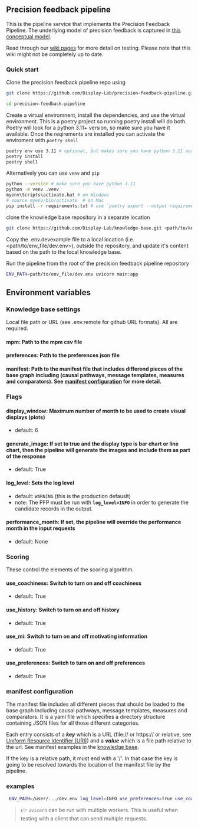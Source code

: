 ## Precision feedback pipeline

This is the pipeline service that implements the Precision Feedback Pipeline. The underlying model of precision feedback is captured in [this conceptual model](https://onlinelibrary.wiley.com/doi/full/10.1002/lrh2.10419).

Read through our [wiki pages](https://github.com/Display-Lab/precision-feedback-pipeline/wiki) for more detail on testing. Please note that this wiki might not be completely up to date.

### Quick start

Clone the precision feedback pipeline repo using

```zsh
git clone https://github.com/Display-Lab/precision-feedback-pipeline.git

cd precision-feedback-pipeline
```

Create a virtual enviromnent, install the dependencies, and use the virtual environment. This is a poetry project so running poetry install will do both. Poetry will look for a python 3.11+ version, so make sure you have it available. Once the reqirements are installed you can activate the enviroment with `poetry shell`

```zsh
poetry env use 3.11 # optional, but makes sure you have python 3.11 available
poetry install
poetry shell
```

Alternatively you can use `venv` and `pip`

```zsh
python --version # make sure you have python 3.11
python -m venv .venv
myenv\Scripts\activate.bat # on Windows 
# source myenv/bin/activate  # on Mac
pip install -r requirements.txt # use `poetry export --output requirements.txt` to generate the reqs file
```

clone the knowledge base repository in a separate location
```zsh
git clone https://github.com/Display-Lab/knowledge-base.git <path/to/knowledge_base>
```

Copy the .env.devexample file to a local location (i.e. <path/to/env_file/dev.env>), outside the repository, and update it's content based on the path to the local knowledge base.

Run the pipeline from the root of the precision feedback pipeline repository
```zsh
ENV_PATH=path/to/env_file/dev.env uvicorn main:app
```

## Environment variables

### Knowledge base settings
Local file path or URL (see .env.remote for github URL formats). All are required.

#### mpm: Path to the mpm csv file

#### preferences: Path to the preferences json file

#### manifest: Path to the manifest file that includes differend pieces of the base graph including (causal pathways, message templates, measures and comparators). See [manifest configuration](#manifest-configuration) for more detail.

### Flags

#### display_window: Maximum number of month to be used to create visual displays (plots)
- default: 6

#### generate_image: If set to true and the display type is bar chart or line chart, then the pipeline will generate the images and include them as part of the response
- default: True

#### log_level: Sets the log level
- default: `WARNING` (this is the production defauslt)
- note: The PFP must be run with **`log_level=INFO`** in order to generate the candidate records in the output. 


#### performance_month: If set, the pipeline will override the performance month in the input requests
- default: None

### Scoring
These control the elements of the scoring algorithm.

#### use_coachiness: Switch to turn on and off coachiness
- default: True

#### use_history: Switch to turn on and off history
- default: True

#### use_mi: Switch to turn on and off motivating information
- default: True

#### use_preferences: Switch to turn on and off preferences
- default: True

### manifest configuration
The manifest file includes all different pieces that should be loaded to the base graph including causal pathways, message templates, measures and comparators. It is a yaml file which specifies a directory structure containing JSON files for all those different categories. 

Each entry consists of a ***key*** which is a URL (file:// or https:// or relative, see [Uniform Resource Identifier (URI)](https://datatracker.ietf.org/doc/html/rfc3986)) and a ***value*** which is a file path relative to the url. See manifest examples in the [knowledge base](https://github.com/Display-Lab/knowledge-base).

If the key is a relative path, it must end with a '/'. In that case the key is going to be resolved towards the location of the manifest file by the pipeline.

### examples
```zsh
 ENV_PATH=/user/.../dev.env log_level=INFO use_preferences=True use_coachiness=True use_mi=True generate_image=False uvicorn main:app --workers=5
```


> :point_right: `uvicorn` can be run with multiple workers. This is useful when testing with a client that can send multiple requests.

